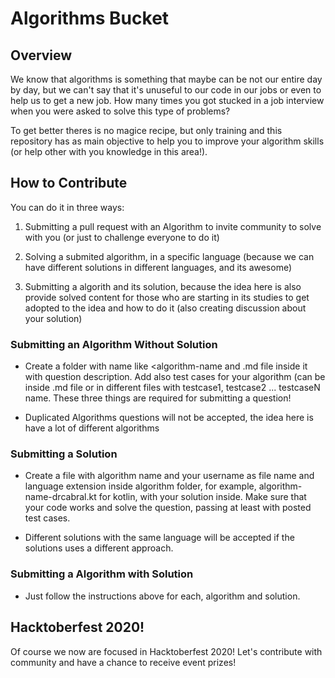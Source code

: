 # Algorithms Bucket

## Overview

We know that algorithms is something that maybe can be not our entire day by day, but we can't say that it's unuseful to our code in our jobs or even to help us to get a new job. How many times you got stucked in a job interview when you were asked to solve this type of problems?

To get better theres is no magice recipe, but only training and this repository has as main objective to help you to improve your algorithm skills (or help other with you knowledge in this area!).

## How to Contribute

You can do it in three ways:

1. Submitting a pull request with an Algorithm to invite community to solve with you (or just to challenge everyone to do it)

2. Solving a submited algorithm, in a specific language (because we can have different solutions in different languages, and its awesome)

3. Submitting a algorith and its solution, because the idea here is also provide solved content for those who are starting in its studies to get adopted to the idea and how to do it (also creating discussion about your solution)

### Submitting an Algorithm Without Solution

* Create a folder with name like <algorithm-name and <algorithm-name>.md file inside it with question description. Add also test cases for your algorithm (can be inside <algorithm-name>.md file or in different files with testcase1, testcase2 ... testcaseN name. These three things are required for submitting a question!
  
* Duplicated Algorithms questions will not be accepted, the idea here is have a lot of different algorithms

### Submitting a Solution

* Create a file with algorithm name and your username as file name and language extension inside algorithm folder, for example, algorithm-name-drcabral.kt for kotlin, with your solution inside. Make sure that your code works and solve the question, passing at least with posted test cases.

* Different solutions with the same language will be accepted if the solutions uses a different approach.

### Submitting a Algorithm with Solution

* Just follow the instructions above for each, algorithm and solution.

## Hacktoberfest 2020!

Of course we now are focused in Hacktoberfest 2020! Let's contribute with community and have a chance to receive event prizes!
